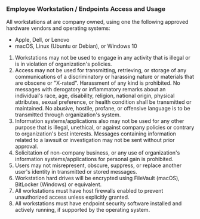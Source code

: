 ### Employee Workstation / Endpoints Access and Usage

All workstations at  are company owned, using one the following approved
hardware vendors and operating systems:

* Apple, Dell, or Lenovo
* macOS, Linux (Ubuntu or Debian), or Windows 10

1. Workstations may not be used to engage in any activity that is illegal or is
   in violation of organization's policies.
1. Access may not be used for transmitting, retrieving, or storage of any
   communications of a discriminatory or harassing nature or materials that are
   obscene or "X-rated". Harassment of any kind is prohibited. No messages with
   derogatory or inflammatory remarks about an individual's race, age,
   disability, religion, national origin, physical attributes, sexual
   preference, or health condition shall be transmitted or maintained. No
   abusive, hostile, profane, or offensive language is to be transmitted through
   organization's system.
1. Information systems/applications also may not be used for any other purpose
   that is illegal, unethical, or against company policies or contrary to
   organization's best interests. Messages containing information related to a
   lawsuit or investigation may not be sent without prior approval.
1. Solicitation of non-company business, or any use of organization's
   information systems/applications for personal gain is prohibited.
1. Users may not misrepresent, obscure, suppress, or replace another user's
   identity in transmitted or stored messages.
1. Workstation hard drives will be encrypted using FileVault (macOS), BitLocker
   (Windows) or equivalent.
1. All workstations must have host firewalls enabled to prevent unauthorized
   access unless explicitly granted.
1. All workstations must have endpoint security software installed and actively
   running, if supported by the operating system.